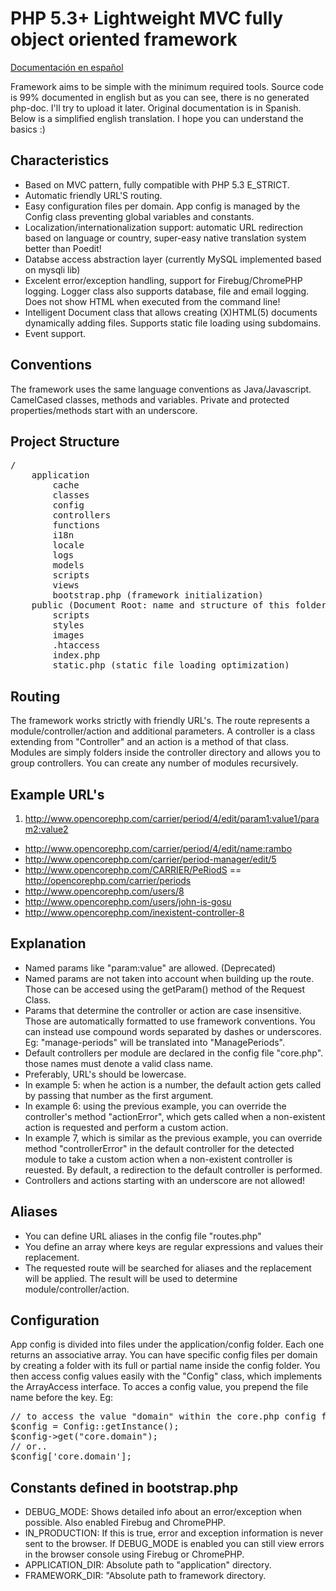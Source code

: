 PHP 5.3+ Lightweight MVC fully object oriented framework
=============

[Documentación en español](https://docs.google.com/document/pub?id=1JWwllcZs-qsHTRpccbwL04dhrSipX6ypAfTYfZB93DE)

Framework aims to be simple with the minimum required tools.
Source code is 99% documented in english but as you can see, there is no generated php-doc. I'll try to upload it later.
Original documentation is in Spanish. Below is a simplified english translation. I hope you can understand the basics :)

Characteristics
-------------
* Based on MVC pattern, fully compatible with PHP 5.3 E_STRICT.
* Automatic friendly URL'S routing.
* Easy configuration files per domain. App config is managed by the Config class preventing global variables and constants.
* Localization/internationalization support: automatic URL redirection based on language or country, super-easy native translation system better than Poedit!
* Databse access abstraction layer (currently MySQL implemented based on mysqli lib)
* Excelent error/exception handling, support for Firebug/ChromePHP logging. Logger class also supports database, file and email logging. Does not show HTML when executed from the command line!
* Intelligent Document class that allows creating (X)HTML(5) documents dynamically adding files. Supports static file loading using subdomains.
* Event support.

Conventions
---------
The framework uses the same language conventions as Java/Javascript. CamelCased classes, methods and variables.
Private and protected properties/methods start with an underscore.

Project Structure
-------
<pre>
/
	application
		cache
		classes
		config
		controllers
		functions
		i18n
		locale
		logs
		models
		scripts
		views
		bootstrap.php (framework initialization)
	public (Document Root: name and structure of this folder can change)
		scripts
		styles
		images
		.htaccess
		index.php
		static.php (static file loading optimization)
</pre>

Routing
----
The framework works strictly with friendly URL's. The route represents a module/controller/action and additional parameters.
A controller is a class extending from "Controller" and an action is a method of that class.
Modules are simply folders inside the controller directory and allows you to group controllers. You can create any number of modules recursively.

Example URL's
----
1. http://www.opencorephp.com/carrier/period/4/edit/param1:value1/param2:value2 
* http://www.opencorephp.com/carrier/period/4/edit/name:rambo 
* http://www.opencorephp.com/carrier/period-manager/edit/5 
* http://www.opencorephp.com/CARRIER/PeRiodS == http://opencorephp.com/carrier/periods 
* http://www.opencorephp.com/users/8 
* http://www.opencorephp.com/users/john-is-gosu
* http://www.opencorephp.com/inexistent-controller-8 

Explanation
---
* Named params like "param:value" are allowed. (Deprecated)
* Named params are not taken into account when building up the route. Those can be accesed using the getParam() method of the Request Class.
* Params that determine the controller or action are case insensitive. Those are automatically formatted to use framework conventions. You can instead use compound words separated by dashes or underscores. Eg: "manage-periods" will be translated into "ManagePeriods".
* Default controllers per module are declared in the config file "core.php". those names must denote a valid class name.
* Preferably, URL's should be lowercase.
* In example 5: when he action is a number, the default action gets called by passing that number as the first argument.
* In example 6: using the previous example, you can override the controller's method "actionError", which gets called when a non-existent action is requested and perform a custom action.
* In example 7, which is similar as the previous example, you can override method "controllerError" in the default controller for the detected module to take a custom action when a non-existent controller is reuested. By default, a redirection to the default controller is performed.
* Controllers and actions starting with an underscore are not allowed!

Aliases
----
* You can define URL aliases in the config file "routes.php"
* You define an array where keys are regular expressions and values their replacement.
* The requested route will be searched for aliases and the replacement will be applied. The result will be used to determine module/controller/action.

Configuration
----
App config is divided into files under the application/config folder. Each one returns an associative array.
You can have specific config files per domain by creating a folder with its full or partial name inside the config folder.
You then access config values easily with the "Config" class, which implements the ArrayAccess interface.
To acces a config value, you prepend the file name before the key.
Eg:
<pre>
// to access the value "domain" within the core.php config file
$config = Config::getInstance();
$config->get("core.domain");
// or..
$config['core.domain'];
</pre>


Constants defined in bootstrap.php
----
* DEBUG_MODE: Shows detailed info about an error/exception when possible. Also enabled Firebug and ChromePHP.
* IN_PRODUCTION: If this is true, error and exception information is never sent to the browser. If DEBUG_MODE is enabled you can still view errors in the browser console using Firebug or ChromePHP.
* APPLICATION_DIR: Absolute path to "application" directory.
* FRAMEWORK_DIR: "Absolute path to framework directory.